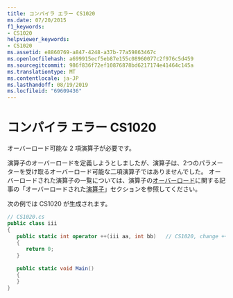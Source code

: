 ```yaml
---
title: コンパイラ エラー CS1020
ms.date: 07/20/2015
f1_keywords:
- CS1020
helpviewer_keywords:
- CS1020
ms.assetid: e8860769-a847-4248-a37b-77a59863467c
ms.openlocfilehash: a699915ecf5eb87e155c08960077c2f976c5d459
ms.sourcegitcommit: 986f836f72ef10876878bd6217174e41464c145a
ms.translationtype: MT
ms.contentlocale: ja-JP
ms.lasthandoff: 08/19/2019
ms.locfileid: "69609436"
---
```

# <a name="compiler-error-cs1020"></a>コンパイラ エラー CS1020
オーバーロード可能な 2 項演算子が必要です。  
  
 演算子のオーバーロードを定義しようとしましたが、演算子は、2つのパラメーターを受け取るオーバーロード可能な二項演算子ではありませんでした。 オーバーロードされた演算子の一覧については、演算子の[オーバーロード](../language-reference/operators/operator-overloading.md)に関する記事の「オーバーロードされた[演算子](../language-reference/operators/operator-overloading.md#overloadable-operators)」セクションを参照してください。
  
 次の例では CS1020 が生成されます。  
  
```csharp  
// CS1020.cs  
public class iii  
{  
   public static int operator ++(iii aa, int bb)   // CS1020, change ++ to +  
   {  
      return 0;  
   }  
  
   public static void Main()  
   {  
   }  
}  
```
